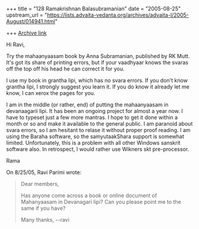 +++
title = "128 Ramakrishnan Balasubramanian"
date = "2005-08-25"
upstream_url = "https://lists.advaita-vedanta.org/archives/advaita-l/2005-August/014941.html"

+++
[Archive link](https://lists.advaita-vedanta.org/archives/advaita-l/2005-August/014941.html)

Hi Ravi,

Try the mahaanyaasam book by Anna Subramanian, published by RK Mutt.
It's got its share of printing errors, but if your vaadhyaar knows the
svaras off the top off his head he can correct it for you.

I use my book in grantha lipi, which has no svara errors. If you don't
know grantha lipi, I strongly suggest you learn it. If you do know it
already let me know, I can xerox the pages for you.

I am in the middle (or rather, end) of putting the mahaanyaasam in
devanaagarii lipi. It has been an ongoing project for almost a year
now. I have to typeset just a few more mantras. I hope to get it done
within a month or so and make it available to the general public. I am
paranoid about svara errors, so I am hesitant to relase it without
proper proof reading. I am using the Baraha software, so the
samyutaakShara support is somewhat limited. Unfortunately, this is a
problem with all other Windows sanskrit software also. In retrospect,
I would rather use Wikners skt pre-processor.

Rama

On 8/25/05, Ravi Parimi <rparimi at gmail.com> wrote:
> Dear members,
> 
>  Has anyone come across a book or online document of Mahanyaasam in
> Devanagari lipi? Can you please point me to the same if you have?
> 
> Many  thanks,
> --ravi

